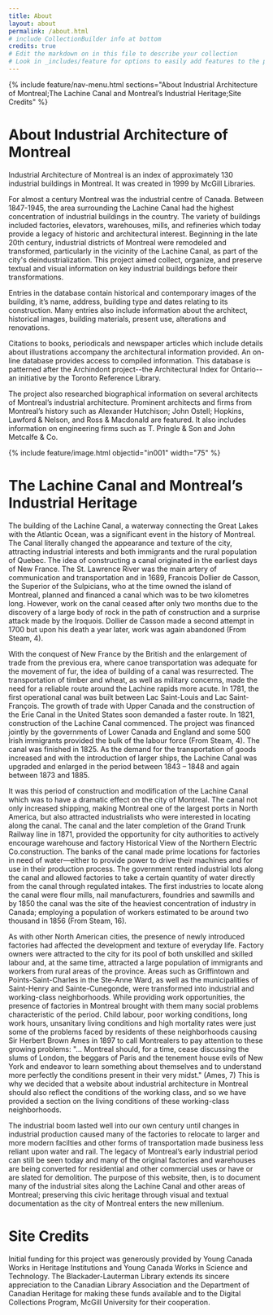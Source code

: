 ```yaml
---
title: About
layout: about
permalink: /about.html
# include CollectionBuilder info at bottom
credits: true
# Edit the markdown on in this file to describe your collection
# Look in _includes/feature for options to easily add features to the page
---
```


{% include feature/nav-menu.html sections="About Industrial Architecture of Montreal;The Lachine Canal and Montreal’s Industrial Heritage;Site Credits" %}

# About Industrial Architecture of Montreal

Industrial Architecture of Montreal is an index of approximately 130 industrial buildings in Montreal. It was created in 1999 by McGill Libraries.

For almost a century Montreal was the industrial centre of Canada. Between 1847-1945, the area surrounding the Lachine Canal had the highest concentration of industrial buildings in the country. The variety of buildings included factories, elevators, warehouses, mills, and refineries which today provide a legacy of historic and architectural interest. Beginning in the late 20th century, industrial districts of Montreal were remodeled and transformed, particularly in the vicinity of the Lachine Canal, as part of the city's deindustrialization. This project aimed collect, organize, and preserve textual and visual information on key industrial buildings before their transformations.

Entries in the database contain historical and contemporary images of the building, it’s name, address, building type and dates relating to its construction. Many entries also include information about the architect, historical images, building materials, present use, alterations and renovations.

Citations to books, periodicals and newspaper articles which include details about illustrations accompany the architectural information provided. An on-line database provides access to compiled information. This database is patterned after the Archindont project--the Architectural Index for Ontario--an initiative by the Toronto Reference Library.

The project also researched biographical information on several architects of Montreal’s industrial architecture. Prominent architects and firms from Montreal’s history such as Alexander Hutchison; John Ostell; Hopkins, Lawford & Nelson, and Ross & Macdonald are featured. It also includes information on engineering firms such as T. Pringle & Son and John Metcalfe & Co.

{% include feature/image.html objectid="in001" width="75" %} 

# The Lachine Canal and Montreal’s Industrial Heritage

The building of the Lachine Canal, a waterway connecting the Great Lakes with the Atlantic Ocean, was a significant event in the history of Montreal. The Canal literally changed the appearance and texture of the city, attracting industrial interests and both immigrants and the rural population of Quebec. The idea of constructing a canal originated in the earliest days of New France. The St. Lawrence River was the main artery of communication and transportation and in 1689, Francois Dollier de Casson, the Superior of the Sulpicians, who at the time owned the island of Montreal, planned and financed a canal which was to be two kilometres long. However, work on the canal ceased after only two months due to the discovery of a large body of rock in the path of construction and a surprise attack made by the Iroquois. Dollier de Casson made a second attempt in 1700 but upon his death a year later, work was again abandoned (From Steam, 4).

With the conquest of New France by the British and the enlargement of trade from the previous era, where canoe transportation was adequate for the movement of fur, the idea of building of a canal was resurrected. The transportation of timber and wheat, as well as military concerns, made the need for a reliable route around the Lachine rapids more acute. In 1781, the first operational canal was built between Lac Saint-Louis and Lac Saint-François. The growth of trade with Upper Canada and the construction of the Erie Canal in the United States soon demanded a faster route. In 1821, construction of the Lachine Canal commenced. The project was financed jointly by the governments of Lower Canada and England and some 500 Irish immigrants provided the bulk of the labour force (From Steam, 4). The canal was finished in 1825. As the demand for the transportation of goods increased and with the introduction of larger ships, the Lachine Canal was upgraded and enlarged in the period between 1843 – 1848 and again between 1873 and 1885.

It was this period of construction and modification of the Lachine Canal which was to have a dramatic effect on the city of Montreal. The canal not only increased shipping, making Montreal one of the largest ports in North America, but also attracted industrialists who were interested in locating along the canal. The canal and the later completion of the Grand Trunk Railway line in 1871, provided the opportunity for city authorities to actively encourage warehouse and factory Historical View of the Northern Electric Co.construction. The banks of the canal made prime locations for factories in need of water—either to provide power to drive their machines and for use in their production process. The government rented industrial lots along the canal and allowed factories to take a certain quantity of water directly from the canal through regulated intakes. The first industries to locate along the canal were flour mills, nail manufacturers, foundries and sawmills and by 1850 the canal was the site of the heaviest concentration of industry in Canada; employing a population of workers estimated to be around two thousand in 1856 (From Steam, 16).

As with other North American cities, the presence of newly introduced factories had affected the development and texture of everyday life. Factory owners were attracted to the city for its pool of both unskilled and skilled labour and, at the same time, attracted a large population of immigrants and workers from rural areas of the province. Areas such as Griffintown and Points-Saint-Charles in the Ste-Anne Ward, as well as the municipalities of Saint-Henry and Sainte-Cunegonde, were transformed into industrial and working-class neighborhoods. While providing work opportunities, the presence of factories in Montreal brought with them many social problems characteristic of the period. Child labour, poor working conditions, long work hours, unsanitary living conditions and high mortality rates were just some of the problems faced by residents of these neighborhoods causing Sir Herbert Brown Ames in 1897 to call Montrealers to pay attention to these growing problems: "… Montreal should, for a time, cease discussing the slums of London, the beggars of Paris and the tenement house evils of New York and endeavor to learn something about themselves and to understand more perfectly the conditions present in their very midst." (Ames, 7) This is why we decided that a website about industrial architecture in Montreal should also reflect the conditions of the working class, and so we have provided a section on the living conditions of these working-class neighborhoods.

The industrial boom lasted well into our own century until changes in industrial production caused many of the factories to relocate to larger and more modern facilties and other forms of transportation made business less reliant upon water and rail. The legacy of Montreal’s early industrial period can still be seen today and many of the original factories and warehouses are being converted for residential and other commercial uses or have or are slated for demolition. The purpose of this website, then, is to document many of the industrial sites along the Lachine Canal and other areas of Montreal; preserving this civic heritage through visual and textual documentation as the city of Montreal enters the new millenium. 

# Site Credits

Initial funding for this project was generously provided by Young Canada Works in Heritage Institutions and Young Canada Works in Science and Technology. The Blackader-Lauterman Library extends its sincere appreciation to the Canadian Library Association and the Department of Canadian Heritage for making these funds available and to the Digital Collections Program, McGill University for their cooperation.
